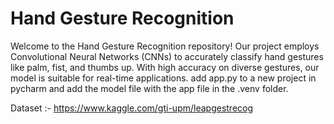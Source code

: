 # Hand Gesture Recognition
Welcome to the Hand Gesture Recognition repository! Our project employs Convolutional Neural Networks (CNNs) to accurately classify hand gestures like palm, fist, and thumbs up. With high accuracy on diverse gestures, our model is suitable for real-time applications.
add app.py to a new project in pycharm and add the model file with the app file in the .venv folder.

Dataset :-  https://www.kaggle.com/gti-upm/leapgestrecog
